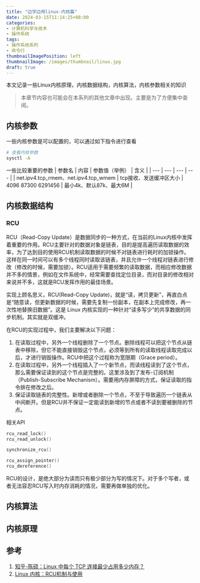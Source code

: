 ```yaml
---
title: "边学边用linux-内核篇"
date: 2024-03-15T11:14:25+08:00
categories:
- 计算机科学与技术
- 操作系统
tags:
- 操作系统系列
- 命令行
thumbnailImagePosition: left
thumbnailImage: /images/thumbnail/linux.jpg
draft: true
---
```

本文记录一些Linux内核原理，内核数据结构，内核算法，内核参数相关的知识
<!--more-->
> 本章节内容也可能会在本系列的其他文章中出现。主要是为了方便集中查阅。

## 内核参数
一些内核参数是可以配置的，可以通过如下指令进行查看
```bash
# 查看内核参数
sysctl -A 
```

一些比较重要的参数
| 参数名 | 内容 | 参数值（举例） | 含义 |
| --- | --- | --- | --- |
| net.ipv4.tcp_rmem、net.ipv4.tcp_wmem | tcp接收、发送缓冲区大小 | 4096 87300 6291456 | 最小4k、默认87k、最大6M |

## 内核数据结构
### RCU
RCU（Read-Copy Update）是数据同步的一种方式，在当前的Linux内核中发挥着重要的作用。RCU主要针对的数据对象是链表，目的是提高遍历读取数据的效率，为了达到目的使用RCU机制读取数据的时候不对链表进行耗时的加锁操作。这样在同一时间可以有多个线程同时读取该链表，并且允许一个线程对链表进行修改（修改的时候，需要加锁）。RCU适用于需要频繁的读取数据，而相应修改数据并不多的情景，例如在文件系统中，经常需要查找定位目录，而对目录的修改相对来说并不多，这就是RCU发挥作用的最佳场景。

实现上顾名思义，RCU(Read-Copy Update)，就是“读，拷贝更新”，再直白点是“随意读，但更新数据的时候，需要先复制一份副本，在副本上完成修改，再一次性地替换旧数据”。这是 Linux 内核实现的一种针对“读多写少”的共享数据的同步机制。其实就是双缓冲。

在RCU的实现过程中，我们主要解决以下问题：
1. 在读取过程中，另外一个线程删除了一个节点。删除线程可以把这个节点从链表中移除，但它不能直接销毁这个节点，必须等到所有的读取线程读取完成以后，才进行销毁操作。RCU中把这个过程称为宽限期（Grace period）。
2. 在读取过程中，另外一个线程插入了一个新节点，而读线程读到了这个节点，那么需要保证读到的这个节点是完整的。这里涉及到了发布-订阅机制（Publish-Subscribe Mechanism）。需要用内存屏障的方式，保证读取的指令排在修改之后。
3. 保证读取链表的完整性。新增或者删除一个节点，不至于导致遍历一个链表从中间断开。但是RCU并不保证一定能读到新增的节点或者不读到要被删除的节点。

相关API
```c
rcu_read_lock()
rcu_read_unlock()

synchronize_rcu()

rcu_assign_pointer()
rcu_dereference()
```

RCU的设计，是绝大部分为读而只有极少部分为写的情况下。对于多个写者，或者无法容忍RCU写入时内存消耗的情况，需要再做单独的优化。

## 内核算法

## 内核原理 

## 参考
1. [知乎-陈硕：Linux 中每个 TCP 连接最少占用多少内存？](https://zhuanlan.zhihu.com/p/25241630)
2. [Linux 内核：RCU机制与使用](https://www.cnblogs.com/schips/p/linux_cru.html)
